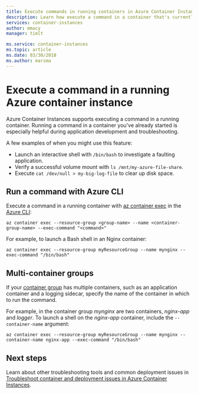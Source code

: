 ```yaml
---
title: Execute commands in running containers in Azure Container Instances
description: Learn how execute a command in a container that's currently running in Azure Container Instances
services: container-instances
author: mmacy
manager: timlt

ms.service: container-instances
ms.topic: article
ms.date: 03/30/2018
ms.author: marsma
---
```


# Execute a command in a running Azure container instance

Azure Container Instances supports executing a command in a running container. Running a command in a container you've already started is especially helpful during application development and troubleshooting.

A few examples of when you might use this feature:

* Launch an interactive shell with `/bin/bash` to investigate a faulting application.
* Verify a successful volume mount with `ls /mnt/my-azure-file-share`.
* Execute `cat /dev/null > my-big-log-file` to clear up disk space.

## Run a command with Azure CLI

Execute a command in a running container with [az container exec][az-container-exec] in the [Azure CLI][azure-cli]:

```azurecli
az container exec --resource-group <group-name> --name <container-group-name> --exec-command "<command>"
```

For example, to launch a Bash shell in an Nginx container:

```azurecli
az container exec --resource-group myResourceGroup --name mynginx --exec-command "/bin/bash"
```

## Multi-container groups

If your [container group](container-instances-container-groups.md) has multiple containers, such as an application container and a logging sidecar, specify the name of the container in which to run the command.

For example, in the container group *mynginx* are two containers, *nginx-app* and *logger*. To launch a shell on the *nginx-app* container, include the `--container-name` argument:

```azurecli
az container exec --resource-group myResourceGroup --name mynginx --container-name nginx-app --exec-command "/bin/bash"
```

## Next steps

Learn about other troubleshooting tools and common deployment issues in [Troubleshoot container and deployment issues in Azure Container Instances](container-instances-troubleshooting.md).

<!-- LINKS - internal -->
[az-container-create]: /cli/azure/container#az_container_create
[az-container-exec]: /cli/azure/container#az_container_exec
[azure-cli]: /cli/azure
